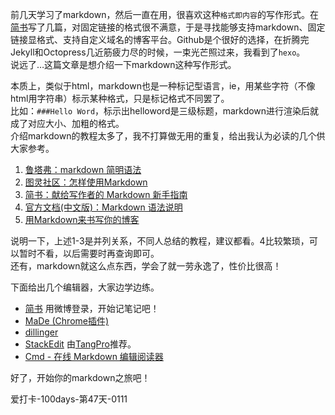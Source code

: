 <p>前几天学习了markdown，然后一直在用，很喜欢这种<code>格式即内容</code>的写作形式。在<a href="http://jianshu.io/" target="_blank">简书</a>写了几篇，对固定链接的格式很不满意，于是寻找能够支持markdown、固定链接显格式、支持自定义域名的博客平台。Github是个很好的选择，在折腾完Jekyll和Octopress几近筋疲力尽的时候，一束光芒照过来，我看到了<code>hexo</code>。<br>说远了…这篇文章是想介绍一下markdown这种写作形式。</p>
<p>本质上，类似于html，markdown也是一种标记型语言，ie，用某些字符（不像html用字符串）标示某种格式，只是标记格式不同罢了。<br>比如：<code>###Hello Word</code>，标示出helloword是三级标题，markdown进行渲染后就成了对应大小、加粗的格式。<br>介绍markdown的教程太多了，我不打算做无用的重复，给出我认为必读的几个供大家参考。<br><a id="more"></a></p>
<ol>
<li><a href="http://lutaf.com/markdown-simple-usage.htm" target="_blank">鲁塔弗：markdown 简明语法</a></li>
<li><a href="http://www.ituring.com.cn/article/23" target="_blank">图灵社区：怎样使用Markdown</a></li>
<li><a href="http://jianshu.io/p/q81RER" target="_blank">简书：献给写作者的 Markdown 新手指南</a></li>
<li><a href="http://wowubuntu.com/markdown/#p" target="_blank">官方文档(中文版)：Markdown 语法说明</a></li>
<li><a href="http://upwith.me/?p=503" target="_blank">用Markdown来书写你的博客</a></li>
</ol>
<p>说明一下，上述1-3是并列关系，不同人总结的教程，建议都看。4比较繁琐，可以暂时不看，以后需要时再查询即可。<br>还有，markdown就这么点东西，学会了就一劳永逸了，性价比很高！</p>
<p>下面给出几个编辑器，大家边学边练。</p>
<ul>
<li><a href="http://jianshu.io/" target="_blank">简书</a> 用微博登录，开始记笔记吧！</li>
<li><a href="https://chrome.google.com/webstore/detail/made/oknndfeeopgpibecfjljjfanledpbkog" target="_blank">MaDe (Chrome插件)</a></li>
<li><a href="http://dillinger.io/" target="_blank">dillinger</a></li>
<li><a href="http://benweet.github.io/stackedit/" target="_blank">StackEdit</a> 由<a href="http://www.tangpro.com/" target="_blank">TangPro</a>推荐。</li>
<li><a href="http://ghosertblog.github.io/mdeditor/" target="_blank">Cmd - 在线 Markdown 编辑阅读器</a></li>
</ul>
<p>好了，开始你的markdown之旅吧！</p>
<p>爱打卡-100days-第47天-0111</p>
